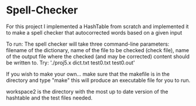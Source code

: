 # Spell-Checker

For this project I implemented a HashTable from scratch and implemented it to make a spell checker that autocorrected words based on a given input


To run: The spell checker will take three command-line parameters: filename of the dictionary, name of the file to be checked (check file), name of the output file where the checked (and may be corrected) content should be written to. Try:
'./proj5.x dict.txt test0.txt test0.out'

If you wish to make your own... make sure that the makefile is in the directory and type "make" this will produce an executable file for you to run.

workspace2 is the directory with the most up to date version of the hashtable and the test files needed.
